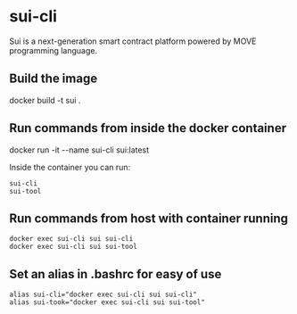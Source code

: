 # sui-cli
Sui is a next-generation smart contract platform powered by MOVE programming language.

## Build the image

docker build -t sui . 

## Run commands from inside the docker container

docker run -it --name sui-cli sui:latest

Inside the container you can run:

    sui-cli
    sui-tool

## Run commands from host with container running

    docker exec sui-cli sui sui-cli
    docker exec sui-cli sui sui-tool
    
## Set an alias in .bashrc for easy of use 

    alias sui-cli="docker exec sui-cli sui sui-cli"
    alias sui-took="docker exec sui-cli sui sui-tool"
